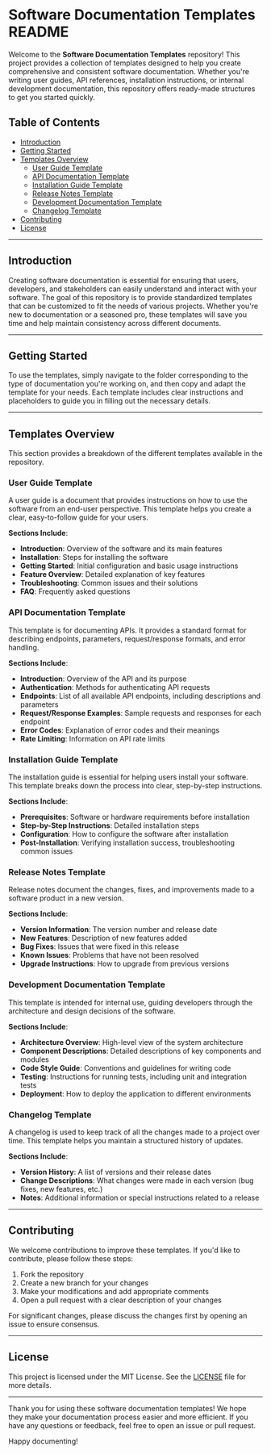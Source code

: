# Software Documentation Templates README

Welcome to the **Software Documentation Templates** repository! This project provides a collection of templates designed to help you create comprehensive and consistent software documentation. Whether you're writing user guides, API references, installation instructions, or internal development documentation, this repository offers ready-made structures to get you started quickly.

## Table of Contents

- [Introduction](#introduction)
- [Getting Started](#getting-started)
- [Templates Overview](#templates-overview)
  - [User Guide Template](#user-guide-template)
  - [API Documentation Template](#api-documentation-template)
  - [Installation Guide Template](#installation-guide-template)
  - [Release Notes Template](#release-notes-template)
  - [Development Documentation Template](#development-documentation-template)
  - [Changelog Template](#changelog-template)
- [Contributing](#contributing)
- [License](#license)

---

## Introduction

Creating software documentation is essential for ensuring that users, developers, and stakeholders can easily understand and interact with your software. The goal of this repository is to provide standardized templates that can be customized to fit the needs of various projects. Whether you're new to documentation or a seasoned pro, these templates will save you time and help maintain consistency across different documents.

---

## Getting Started

To use the templates, simply navigate to the folder corresponding to the type of documentation you're working on, and then copy and adapt the template for your needs. Each template includes clear instructions and placeholders to guide you in filling out the necessary details.

---

## Templates Overview

This section provides a breakdown of the different templates available in the repository.

### User Guide Template

A user guide is a document that provides instructions on how to use the software from an end-user perspective. This template helps you create a clear, easy-to-follow guide for your users.

**Sections Include**:
- **Introduction**: Overview of the software and its main features
- **Installation**: Steps for installing the software
- **Getting Started**: Initial configuration and basic usage instructions
- **Feature Overview**: Detailed explanation of key features
- **Troubleshooting**: Common issues and their solutions
- **FAQ**: Frequently asked questions

### API Documentation Template

This template is for documenting APIs. It provides a standard format for describing endpoints, parameters, request/response formats, and error handling.

**Sections Include**:
- **Introduction**: Overview of the API and its purpose
- **Authentication**: Methods for authenticating API requests
- **Endpoints**: List of all available API endpoints, including descriptions and parameters
- **Request/Response Examples**: Sample requests and responses for each endpoint
- **Error Codes**: Explanation of error codes and their meanings
- **Rate Limiting**: Information on API rate limits

### Installation Guide Template

The installation guide is essential for helping users install your software. This template breaks down the process into clear, step-by-step instructions.

**Sections Include**:
- **Prerequisites**: Software or hardware requirements before installation
- **Step-by-Step Instructions**: Detailed installation steps
- **Configuration**: How to configure the software after installation
- **Post-Installation**: Verifying installation success, troubleshooting common issues

### Release Notes Template

Release notes document the changes, fixes, and improvements made to a software product in a new version.

**Sections Include**:
- **Version Information**: The version number and release date
- **New Features**: Description of new features added
- **Bug Fixes**: Issues that were fixed in this release
- **Known Issues**: Problems that have not been resolved
- **Upgrade Instructions**: How to upgrade from previous versions

### Development Documentation Template

This template is intended for internal use, guiding developers through the architecture and design decisions of the software.

**Sections Include**:
- **Architecture Overview**: High-level view of the system architecture
- **Component Descriptions**: Detailed descriptions of key components and modules
- **Code Style Guide**: Conventions and guidelines for writing code
- **Testing**: Instructions for running tests, including unit and integration tests
- **Deployment**: How to deploy the application to different environments

### Changelog Template

A changelog is used to keep track of all the changes made to a project over time. This template helps you maintain a structured history of updates.

**Sections Include**:
- **Version History**: A list of versions and their release dates
- **Change Descriptions**: What changes were made in each version (bug fixes, new features, etc.)
- **Notes**: Additional information or special instructions related to a release

---

## Contributing

We welcome contributions to improve these templates. If you'd like to contribute, please follow these steps:

1. Fork the repository
2. Create a new branch for your changes
3. Make your modifications and add appropriate comments
4. Open a pull request with a clear description of your changes

For significant changes, please discuss the changes first by opening an issue to ensure consensus.

---

## License

This project is licensed under the MIT License. See the [LICENSE](LICENSE) file for more details.

---

Thank you for using these software documentation templates! We hope they make your documentation process easier and more efficient. If you have any questions or feedback, feel free to open an issue or pull request.

Happy documenting!
